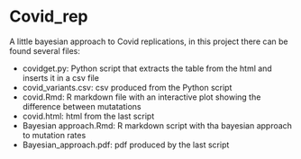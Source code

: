 # Covid_rep
A little bayesian approach to Covid replications, in this project there can be found several files:
- covidget.py: Python script that extracts the table from the html and inserts it in a csv file
- covid_variants.csv: csv produced from the Python script
- covid.Rmd: R markdown file with an interactive plot showing the difference between mutatations
- covid.html: html from the last script
- Bayesian approach.Rmd: R markdown script with tha bayesian approach to mutation rates 
- Bayesian_approach.pdf: pdf produced by the last script
